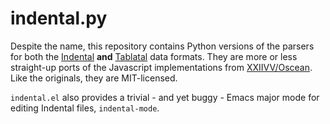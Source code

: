 # indental.py

Despite the name, this repository contains Python versions of the parsers for both the [Indental][] **and** [Tablatal][] data formats.  They are more or less straight-up ports of the Javascript implementations from [XXIIVV/Oscean][].  Like the originals, they are MIT-licensed.

[Indental]: https://wiki.xxiivv.com/Indental
[Tablatal]: https://wiki.xxiivv.com/Tablatal
[XXIIVV/Oscean]: https://github.com/XXIIVV/oscean

`indental.el` also provides a trivial - and yet buggy - Emacs major mode for editing Indental files, `indental-mode`.
